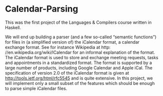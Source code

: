 # Calendar-Parsing
This was the first project of the Languages \& Compilers course written in Haskell.

We will end up building a parser (and a few so-called “semantic functions”) for files in (a simplified version of) the iCalendar format, a calendar exchange format. See for instance Wikipedia at http: //en.wikipedia.org/wiki/ICalendar for an informal explanation of the format.
The iCalendar format is used to store and exchange meeting requests, tasks and appointments in a standardized format. The format is supported by a large number of products, including Google Calendar and Apple iCal. The specification of version 2.0 of the iCalendar format is given at http://tools.ietf.org/html/rfc5545 and is quite extensive. In this project, we will implement only a small subset of the features which should be enough to parse simple iCalendar files.
